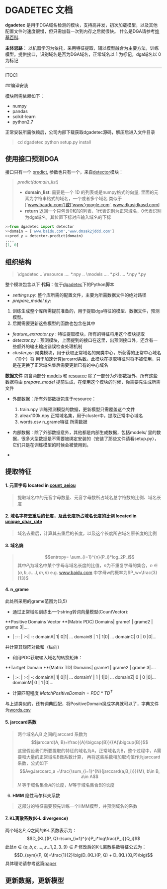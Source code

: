 # DGADETEC 文档

**dgadetec** 是用于DGA域名检测的模块，支持高并发，初次加载模型，以及其他配置文件时速度很慢，但只需加载一次到内存之后就很快。
什么是DGA请参考[维基百科](http://www.baidu.com). 

**主体思路**： 以机器学习为依托，采用特征提取，辅以模型融合为主要方法，训练模型。提供接口，识别域名是否为DGA域名，正常域名以 1 为标记，dga域名以 0 为标记

-------------------

[TOC]

##编译安装

模块所需依赖如下：
- numpy
-  pandas
- scikit-learn
- python2.7

正常安装所需依赖后，公司内部下载获取dgadetec源码，解压后进入文件目录 
>cd dgadetec
> python setup.py install

## 使用接口预测DGA
接口只有一个 [predict](#组织结构), 参数也只有一个，来自[detector](#组织结构)模块：
> *predict(domain_list)*
> - **domain_list**:
>  需要是一个 1D 的列表或是numpy格式的向量, 里面的元素为字符串格式的域名，一个或者多个域名
>类似于 ['www.baudu.com']或['www.'google.com', www.dkasjdkasd.com]
>- **return**
>返回一个只包含0和1的列表，1代表识别为正常域名，0代表识别为dga域名，其位置下标对应输入域名的下标 
```python
>>from dgadetec import detector
>>domain = ['www.baidu.com','www.dmsak2jddd.com']
>>pred_y = detector.predict(domain)
....
[1, 0]
``` 
## 组织结构
> \dgadetec
>  ..  \resource
>  ....    *.npy
>  ..  \models
>  .... \*.pkl
>  .... \*.npy
>  *.py


整个模块包含以下
**代码**：位于[dgadetec](#)下的Python脚本
- *settings.py*:  整个库所需的配置文件，主要为所需数据文件的绝对路径
- *prepare_model.py*: 
 1. 训练生成整个库所需提前准备的，用于提取dga特征的模型、数据文件，预测模型。
 2. 后期需要更新这些模型的函数也包含在其中
- *feature_extractor.py* : 特征提取模块，所有的特征将用这个模块提取
- *detector.py*：预测模块，上面提到的接口在这里，出预测接口外，还含有一些额外的输出输出错误检查处理机制
- *cluster.py*: 聚类模块，用于获取正常域名的聚类中心，所获得的正常中心域名（10个）将   用于加速计算jarcarrd系数。此模块在提取特征时将不被使用，只是在更换了正常域名集后需要更新已有的中心域名

**数据文件** 包含两部分 [models](#) 和 [resource](#)
除了一部分为外部数据外，所有这些数据将由 *prepare_model* 提前生成，在使用这个模块的时候，你需要先生成所需文件
- 外部数据：所有外部数据包含于resource：
  1. train.npy 训练预测模型的数据，更新模型只需覆盖这个文件  
  2. aleax100k.npy 正常域名集，用于cluster中，提取正常中心域名
  3. words.csv n_grame特征 所需数据 
 

- 内部数据：除了外部数据意外，其他都是内部生成数据，包括models/ 里的数据，很多大型数据是不需要被绑定安装的（安装了那些文件请看setup.py），它们只是在训练模型的时候会被使用到。
-

## 提取特征
#### 1. 元音字母 located in [count_aeiou](#)
  >提取域名中的元音字母数量、元音字母数所占域名总字符数的比例、域名长度
  
#### 2. 域名字符去重后的长度，及此长度所占域名长度的比例 located in [unique_char_rate](#)
> 域名去重后，计算其去重后的长度，以及这个长度所占域名原长度的比例
  
#### 3. 域名熵
  >  $$entropy= \sum_{i=1}^{n}{P_i}*log_2P_i$$
  >  其中$P_i$为域名中某个字母与域名长度的比值，$n$为不重复字母的集合，$n\in(a,b,c....l,m,n)$
  >  e.g. www.baidu.com 中字母w的概率为$P_w=\frac{3}{13}$

#### 4. n_grame 
此处所采用的grame范围为(3,5)

- 通过正常域名训练出一个string转词向量模型(CountVector):

**Positive Domains Vector **(Matrix PDC)
 Domains| grame1 | grame2 | grame 3|.... 
- | :-: | :-:|  -: 
domainA| 1| 0|1| ...
domainB | 1 | 1|0| ...
domainC| 0 | 0 |0|...

并计算其矩阵对数和（纵向）

- 利用PDC获取输入域名的转换矩阵：

**Tartget Domain  **(Matrix TD)
 Domains| grame1 | grame2 | grame 3|.... 
- | :-: | :-:|  -: 
domainX| 1| 0|1| ...
domainY | 1 | 1|0| ...
domainZ| 0 | 0 |0|...
domainM| 0 | 1 |0|...

- 计算匹配程度
$MatchPositiveDomain = PDC*TD^T$

与上述类似的，还有词典匹配，将PositiveDomain换成字典就可以了，字典文件为[words.csv](#数据文件) 








#### 5. jarccard系数
> 两个域名A,B 之间的jarccard 系数为$$jarccard(A, B)=\frac{{A}\bigcap{B}}{{A}\bigcup{B}}$$
>这里假设我们所要提取的特征的域名为A，正常域名为B，整个过程中，A需要和大量的正常域名B做系数计算， 再将这些系数相加取均值作为jarccard系数，公式如下
>$$AvgJarccarc_a =\frac{\sum_{i=1}^{N}{jarccard(a,B_i)}}{M}, b\in B, a\in A$$
>$N$ 等于域名集合$A$的长度，$M$等于域名集合$B$的长度


6. **HMM** 隐性马尔科夫系数
> 这部分的特征需要预先训练一个HMM模型，并预测域名的系数

#### 7. KL离散系数(K-L divergence)
两个域名$P,Q$之间的K-L系数表示为：
$$D_{KL}(P, Q)=\sum_{i=1}^{n}P_i*log\frac{P_i}{Q_i}$$
此处$n\in(a, b, c, ..., z...1,2,3..9)\in P$
修改后的K-L离散系数特征公式为：
$$D_{sym}(P, Q)=\frac{1}{2}\big(D_{KL}(P, Q) + D_{KL}(Q,P)\big)$$
 具体理论请参考这篇[paper](http://eprints.networks.imdea.org/67/1/Detecting_Algorithmically_Generated_Malicious_Domain_Names_-_2010_EN.pdf)
## 更新数据，更新模型